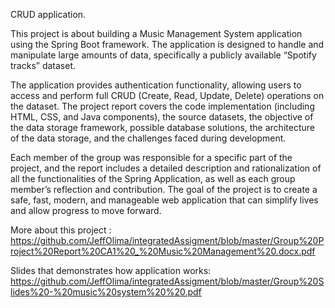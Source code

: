 CRUD application.

This project is about building a Music Management System application using the Spring Boot framework. The application is designed to handle and manipulate large amounts of data, specifically a publicly available “Spotify tracks” dataset.

The application provides authentication functionality, allowing users to access and perform full CRUD (Create, Read, Update, Delete) operations on the dataset. The project report covers the code implementation (including HTML, CSS, and Java components), the source datasets, the objective of the data storage framework, possible database solutions, the architecture of the data storage, and the challenges faced during development.

Each member of the group was responsible for a specific part of the project, and the report includes a detailed description and rationalization of all the functionalities of the Spring Application, as well as each group member’s reflection and contribution. The goal of the project is to create a safe, fast, modern, and manageable web application that can simplify lives and allow progress to move forward.

More about this project : https://github.com/JeffOlima/integratedAssigment/blob/master/Group%20Project%20Report%20CA1%20_%20Music%20Management%20.docx.pdf

Slides that demonstrates how application works: https://github.com/JeffOlima/integratedAssigment/blob/master/Group%20Slides%20-%20music%20system%20%20.pdf 
